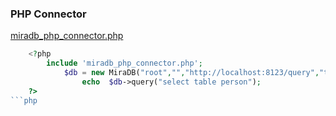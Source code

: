 
### PHP Connector
[miradb_php_connector.php](https://git.io/fpvi3 ".php")

```php
    <?php
        include 'miradb_php_connector.php';
            $db = new MiraDB("root","","http://localhost:8123/query","test");
                echo  $db->query("select table person");
    ?>
```php

